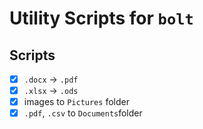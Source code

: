 # Utility Scripts for `bolt`

## Scripts

- [x] `.docx` &rarr; `.pdf`
- [x] `.xlsx` &rarr; `.ods`
- [x] images to `Pictures` folder
- [x] `.pdf`, `.csv` to `Documents`folder
